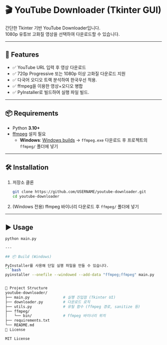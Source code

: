 # 🎬 YouTube Downloader (Tkinter GUI)

간단한 Tkinter 기반 YouTube Downloader입니다.  
1080p 유튜브 고화질 영상을 선택하여 다운로드할 수 있습니다.

---

## 🚀 Features
- ✅ YouTube URL 입력 후 영상 다운로드
- ✅ 720p Progressive 또는 1080p 이상 고화질 다운로드 지원
- ✅ 다국어 오디오 트랙 분석하여 한국우선 적용.
- ✅ ffmpeg을 이용한 영상+오디오 병합
- ✅ PyInstaller로 빌드하여 실행 파일 빌드.

---

## 📦 Requirements

- Python **3.10+**
- [ffmpeg](https://ffmpeg.org/download.html) 설치 필요  
  - **Windows**: [Windows builds](https://www.gyan.dev/ffmpeg/builds/) → `ffmpeg.exe` 다운로드 후 프로젝트의 `ffmpeg/` 폴더에 넣기  
---

## 🛠 Installation

1. 저장소 클론
    ```bash
    git clone https://github.com/USERNAME/youtube-downloader.git
    cd youtube-downloader
    ```

2. (Windows 전용) ffmpeg 바이너리 다운로드 후 `ffmpeg/` 폴더에 넣기  

---

## ▶️ Usage

```bash
python main.py

---

## 📦 Build (Windows)

PyInstaller를 사용해 단일 실행 파일을 만들 수 있습니다.
```bash
pyinstaller --onefile --windowed --add-data "ffmpeg;ffmpeg" main.py


📂 Project Structure
youtube-downloader/
├── main.py               # 실행 진입점 (Tkinter UI)
├── downloader.py         # 다운로드 로직
├── utils.py              # 유틸 함수 (ffmpeg 경로, sanitize 등)
├── ffmpeg/               
│   └── bin/              # ffmpeg 바이너리 위치
├── requirements.txt
└── README.md
📜 License

MIT License